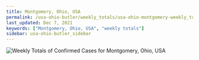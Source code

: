 ```yaml
---
title: Montgomery, Ohio, USA
permalink: /usa-ohio-butler/weekly_totals/usa-ohio-montgomery-weekly_totals.html
last_updated: Dec 7, 2021
keywords: ["Montgomery, Ohio, USA", "weekly totals"]
sidebar: usa-ohio-butler_sidebar
---
```


![Weekly Totals of Confirmed Cases for Montgomery, Ohio, USA](/covid_tracker/images/graphs/usa-ohio-montgomery-weekly_totals_graph.png)

